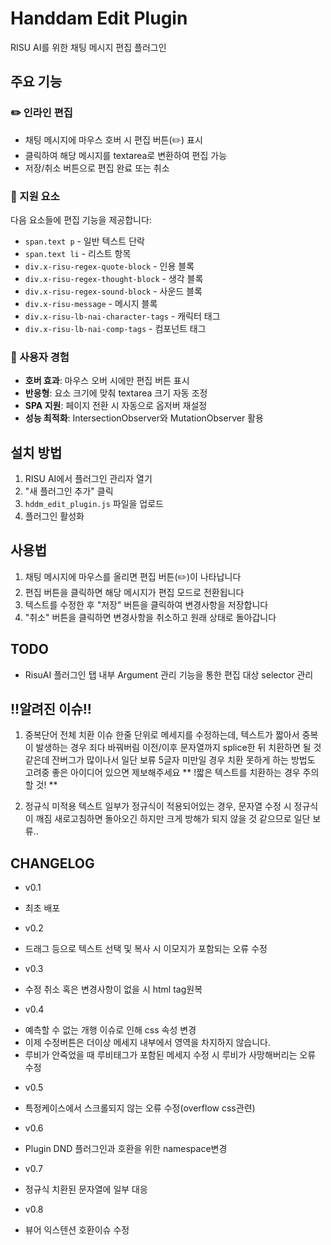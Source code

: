 # Handdam Edit Plugin
RISU AI를 위한 채팅 메시지 편집 플러그인

## 주요 기능

### ✏️ 인라인 편집
- 채팅 메시지에 마우스 호버 시 편집 버튼(✏️) 표시
- 클릭하여 해당 메시지를 textarea로 변환하여 편집 가능
- 저장/취소 버튼으로 편집 완료 또는 취소

### 🎯 지원 요소
다음 요소들에 편집 기능을 제공합니다:
- `span.text p` - 일반 텍스트 단락
- `span.text li` - 리스트 항목
- `div.x-risu-regex-quote-block` - 인용 블록
- `div.x-risu-regex-thought-block` - 생각 블록
- `div.x-risu-regex-sound-block` - 사운드 블록
- `div.x-risu-message` - 메시지 블록
- `div.x-risu-lb-nai-character-tags` - 캐릭터 태그
- `div.x-risu-lb-nai-comp-tags` - 컴포넌트 태그

### 🎨 사용자 경험
- **호버 효과**: 마우스 오버 시에만 편집 버튼 표시
- **반응형**: 요소 크기에 맞춰 textarea 크기 자동 조정
- **SPA 지원**: 페이지 전환 시 자동으로 옵저버 재설정
- **성능 최적화**: IntersectionObserver와 MutationObserver 활용

## 설치 방법

1. RISU AI에서 플러그인 관리자 열기
2. "새 플러그인 추가" 클릭
3. `hddm_edit_plugin.js` 파일을 업로드
4. 플러그인 활성화

## 사용법

1. 채팅 메시지에 마우스를 올리면 편집 버튼(✏️)이 나타납니다
2. 편집 버튼을 클릭하면 해당 메시지가 편집 모드로 전환됩니다
3. 텍스트를 수정한 후 "저장" 버튼을 클릭하여 변경사항을 저장합니다
4. "취소" 버튼을 클릭하면 변경사항을 취소하고 원래 상태로 돌아갑니다

## TODO
- RisuAI 플러그인 탭 내부 Argument 관리 기능을 통한 편집 대상 selector 관리

## !!알려진 이슈!!

1. 중복단어 전체 치환 이슈
한줄 단위로 메세지를 수정하는데, 텍스트가 짧아서 중복이 발생하는 경우 죄다 바꿔버림 
이전/이후 문자열까지 splice한 뒤 치환하면 될 것 같은데 잔버그가 많이나서 일단 보류
5글자 미만일 경우 치환 못하게 하는 방법도 고려중 좋은 아이디어 있으면 제보해주세요
** !짧은 텍스트를 치환하는 경우 주의할 것! **

2. 정규식 미적용
텍스트 일부가 정규식이 적용되어있는 경우, 문자열 수정 시 정규식이 깨짐
새로고침하면 돌아오긴 하지만 크게 방해가 되지 않을 것 같으므로 일단 보류..

## CHANGELOG
* v0.1 
- 최초 배포
* v0.2 
- 드래그 등으로 텍스트 선택 및 복사 시 이모지가 포함되는 오류 수정
* v0.3 
- 수정 취소 혹은 변경사항이 없을 시 html tag원복
* v0.4 
- 예측할 수 없는 개행 이슈로 인해 css 속성 변경
- 이제 수정버튼은 더이상 메세지 내부에서 영역을 차지하지 않습니다.
- 루비가 안죽었을 때 루비태그가 포함된 메세지 수정 시 루비가 사망해버리는 오류 수정
* v0.5
- 특정케이스에서 스크롤되지 않는 오류 수정(overflow css관련)
* v0.6
- Plugin DND 플러그인과 호환을 위한 namespace변경
* v0.7
- 정규식 치환된 문자열에 일부 대응
* v0.8 
- 뷰어 익스텐션 호환이슈 수정